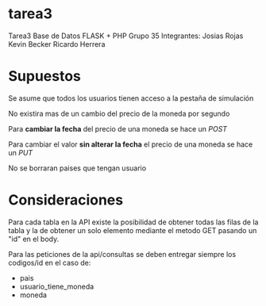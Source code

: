 # tarea3
Tarea3 Base de Datos FLASK + PHP
Grupo 35
Integrantes:
  Josias Rojas
  Kevin Becker
  Ricardo Herrera

# Supuestos

Se asume que todos los usuarios tienen acceso a la pestaña de simulación

No existira mas de un cambio del precio de la moneda por segundo

Para **cambiar la fecha** del precio de una moneda se hace un *POST*

Para cambiar el valor **sin alterar la fecha** el precio de una moneda se hace un *PUT*

No se borraran paises que tengan usuario

# Consideraciones

Para cada tabla en la API existe la posibilidad de obtener todas las filas de la tabla y la de obtener un solo elemento mediante el metodo GET pasando un "id" en el body.

Para las peticiones de la api/consultas se deben entregar siempre los codigos/id en el caso de:
- pais
- usuario_tiene_moneda
- moneda